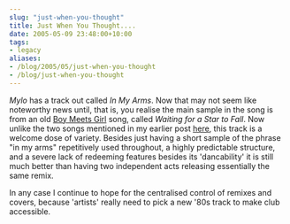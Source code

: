 ```yaml
---
slug: "just-when-you-thought"
title: Just When You Thought....
date: 2005-05-09 23:48:00+10:00
tags:
- legacy
aliases:
- /blog/2005/05/just-when-you-thought
- /blog/just-when-you-thought
---
```


<i>Mylo</i> has a track out called <i>In My Arms</i>.  Now that may not seem like noteworthy news until, that is, you realise the main sample in the song is from an old <a href="http://www.allmusic.com/cg/amg.dll?p=amg&sql=11:w69ds33ba3zg~T00">Boy Meets Girl</a> song, called <i>Waiting for a Star to Fall</i>. Now unlike the two songs mentioned in my earlier post <a href="/node/35">here</a>, this track is a welcome dose of variety. Besides just having a short sample of the phrase "in my arms" repetitively used throughout, a highly predictable structure, and a severe lack of redeeming features besides its 'dancability' it is still much better than having two independent acts releasing essentially the same remix.

In any case I continue to hope for the centralised control of remixes and covers, because 'artists' really need to pick a new '80s track to make club accessible.
